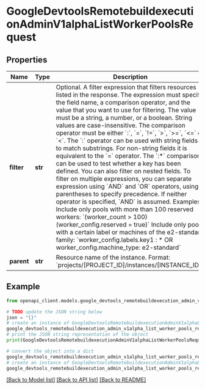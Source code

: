 # GoogleDevtoolsRemotebuildexecutionAdminV1alphaListWorkerPoolsRequest


## Properties

Name | Type | Description | Notes
------------ | ------------- | ------------- | -------------
**filter** | **str** | Optional. A filter expression that filters resources listed in the response. The expression must specify the field name, a comparison operator, and the value that you want to use for filtering. The value must be a string, a number, or a boolean. String values are case-insensitive. The comparison operator must be either &#x60;:&#x60;, &#x60;&#x3D;&#x60;, &#x60;!&#x3D;&#x60;, &#x60;&gt;&#x60;, &#x60;&gt;&#x3D;&#x60;, &#x60;&lt;&#x3D;&#x60; or &#x60;&lt;&#x60;. The &#x60;:&#x60; operator can be used with string fields to match substrings. For non-string fields it is equivalent to the &#x60;&#x3D;&#x60; operator. The &#x60;:*&#x60; comparison can be used to test whether a key has been defined. You can also filter on nested fields. To filter on multiple expressions, you can separate expression using &#x60;AND&#x60; and &#x60;OR&#x60; operators, using parentheses to specify precedence. If neither operator is specified, &#x60;AND&#x60; is assumed. Examples: Include only pools with more than 100 reserved workers: &#x60;(worker_count &gt; 100) (worker_config.reserved &#x3D; true)&#x60; Include only pools with a certain label or machines of the e2-standard family: &#x60;worker_config.labels.key1 : * OR worker_config.machine_type: e2-standard&#x60; | [optional] 
**parent** | **str** | Resource name of the instance. Format: &#x60;projects/[PROJECT_ID]/instances/[INSTANCE_ID]&#x60;. | [optional] 

## Example

```python
from openapi_client.models.google_devtools_remotebuildexecution_admin_v1alpha_list_worker_pools_request import GoogleDevtoolsRemotebuildexecutionAdminV1alphaListWorkerPoolsRequest

# TODO update the JSON string below
json = "{}"
# create an instance of GoogleDevtoolsRemotebuildexecutionAdminV1alphaListWorkerPoolsRequest from a JSON string
google_devtools_remotebuildexecution_admin_v1alpha_list_worker_pools_request_instance = GoogleDevtoolsRemotebuildexecutionAdminV1alphaListWorkerPoolsRequest.from_json(json)
# print the JSON string representation of the object
print(GoogleDevtoolsRemotebuildexecutionAdminV1alphaListWorkerPoolsRequest.to_json())

# convert the object into a dict
google_devtools_remotebuildexecution_admin_v1alpha_list_worker_pools_request_dict = google_devtools_remotebuildexecution_admin_v1alpha_list_worker_pools_request_instance.to_dict()
# create an instance of GoogleDevtoolsRemotebuildexecutionAdminV1alphaListWorkerPoolsRequest from a dict
google_devtools_remotebuildexecution_admin_v1alpha_list_worker_pools_request_from_dict = GoogleDevtoolsRemotebuildexecutionAdminV1alphaListWorkerPoolsRequest.from_dict(google_devtools_remotebuildexecution_admin_v1alpha_list_worker_pools_request_dict)
```
[[Back to Model list]](../README.md#documentation-for-models) [[Back to API list]](../README.md#documentation-for-api-endpoints) [[Back to README]](../README.md)


